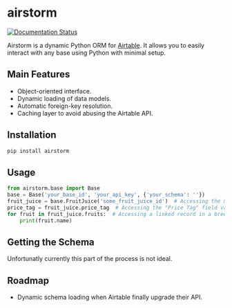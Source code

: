 # airstorm

[![Documentation Status](https://readthedocs.org/projects/airstorm/badge/?version=latest)](https://airstorm.readthedocs.io/en/latest/?badge=latest)

Airstorm is a dynamic Python ORM for [Airtable](https://airtable.com). It allows you to easily interact with any base using Python with minimal setup.

## Main Features

* Object-oriented interface.
* Dynamic loading of data models.
* Automatic foreign-key resolution.
* Caching layer to avoid abusing the Airtable API.

## Installation

```bash
pip install airstorm
```

## Usage

```python
from airstorm.base import Base
base = Base('your_base_id', 'your_api_key', {'your_schema': ''})
fruit_juice = base.FruitJuice('some_fruit_juice_id')  # Accessing the model for the "Fruit Juices" table.
price_tag = fruit_juice.price_tag  # Accessing the "Price Tag" field value.
for fruit in fruit_juice.fruits:  # Accessing a linked record in a breeze.
    print(fruit.name)
```

## Getting the Schema

Unfortunatly currently this part of the process is not ideal.

## Roadmap

* Dynamic schema loading when Airtable finally upgrade their API.
